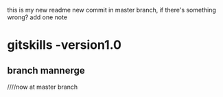 this is my new readme
new commit in master branch, if there's something wrong?
add one note
# gitskills -version1.0
## branch mannerge
////now at master branch
